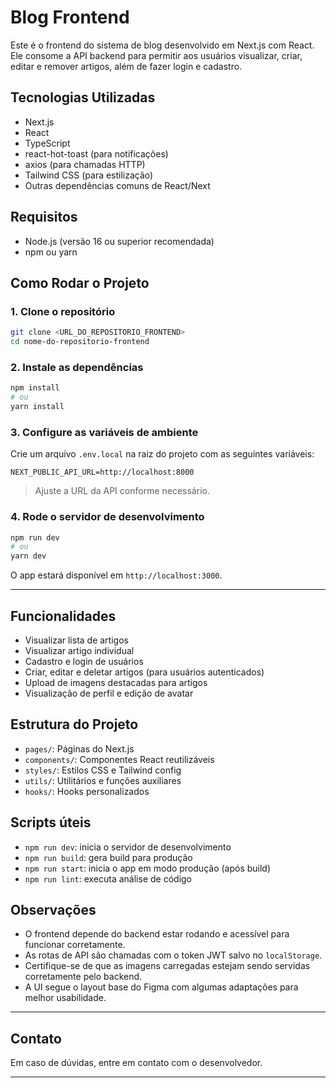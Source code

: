 
# Blog Frontend

Este é o frontend do sistema de blog desenvolvido em Next.js com React. Ele consome a API backend para permitir aos usuários visualizar, criar, editar e remover artigos, além de fazer login e cadastro.

## Tecnologias Utilizadas

- Next.js
- React
- TypeScript
- react-hot-toast (para notificações)
- axios (para chamadas HTTP)
- Tailwind CSS (para estilização)
- Outras dependências comuns de React/Next

## Requisitos

- Node.js (versão 16 ou superior recomendada)
- npm ou yarn

## Como Rodar o Projeto

### 1. Clone o repositório

```bash
git clone <URL_DO_REPOSITORIO_FRONTEND>
cd nome-do-repositorio-frontend
```

### 2. Instale as dependências

```bash
npm install
# ou
yarn install
```

### 3. Configure as variáveis de ambiente

Crie um arquivo `.env.local` na raiz do projeto com as seguintes variáveis:

```env
NEXT_PUBLIC_API_URL=http://localhost:8000
```

> Ajuste a URL da API conforme necessário.

### 4. Rode o servidor de desenvolvimento

```bash
npm run dev
# ou
yarn dev
```

O app estará disponível em `http://localhost:3000`.

---

## Funcionalidades

- Visualizar lista de artigos
- Visualizar artigo individual
- Cadastro e login de usuários
- Criar, editar e deletar artigos (para usuários autenticados)
- Upload de imagens destacadas para artigos
- Visualização de perfil e edição de avatar

## Estrutura do Projeto

- `pages/`: Páginas do Next.js
- `components/`: Componentes React reutilizáveis
- `styles/`: Estilos CSS e Tailwind config
- `utils/`: Utilitários e funções auxiliares
- `hooks/`: Hooks personalizados

## Scripts úteis

- `npm run dev`: inicia o servidor de desenvolvimento
- `npm run build`: gera build para produção
- `npm run start`: inicia o app em modo produção (após build)
- `npm run lint`: executa análise de código

## Observações

- O frontend depende do backend estar rodando e acessível para funcionar corretamente.
- As rotas de API são chamadas com o token JWT salvo no `localStorage`.
- Certifique-se de que as imagens carregadas estejam sendo servidas corretamente pelo backend.
- A UI segue o layout base do Figma com algumas adaptações para melhor usabilidade.

---

## Contato

Em caso de dúvidas, entre em contato com o desenvolvedor.

---
